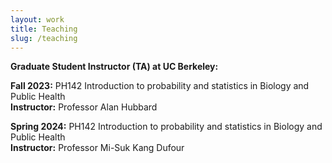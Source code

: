 ```yaml
---
layout: work
title: Teaching
slug: /teaching
---
```


**Graduate Student Instructor (TA) at UC Berkeley:**

**Fall 2023:** PH142 Introduction to probability and statistics in Biology and Public Health  
**Instructor:** Professor Alan Hubbard

**Spring 2024:** PH142 Introduction to probability and statistics in Biology and Public Health  
**Instructor:** Professor Mi-Suk Kang Dufour
